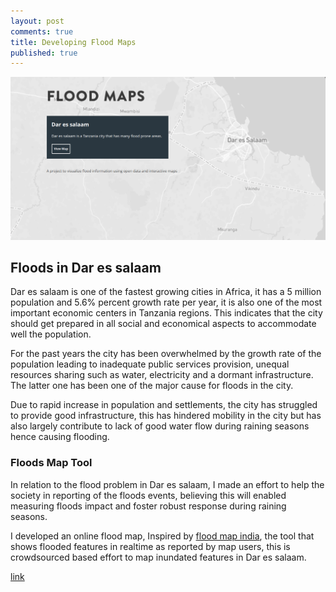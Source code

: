 ```yaml
---
layout: post
comments: true
title: Developing Flood Maps
published: true
---
```





![](https://raw.githubusercontent.com/samweli/jekyll-now/master/images/flood_map.png)

## Floods in Dar es salaam

Dar es salaam is one of the fastest growing cities in Africa, it has a 5 million population and 5.6% percent growth rate per year, it is also one of the most important economic centers in Tanzania regions. This indicates that the city should get prepared in all social and economical aspects to accommodate well the population.
	
For the past years the city has been overwhelmed by the growth rate of the population leading to inadequate public services provision, unequal resources sharing such as water, electricity and a dormant infrastructure. The latter one has been one of the major cause for floods in the city.

Due to rapid increase in population and settlements, the city has struggled to provide good infrastructure, this has hindered mobility in the city but has also largely contribute to lack of good water flow during raining seasons hence causing flooding. 


### Floods Map Tool

In relation to the flood problem in Dar es salaam, I made an effort to help the society in reporting of the floods events, believing this will enabled measuring floods impact and foster robust response during raining seasons.

I developed an online flood map, Inspired by [flood map india](https://osm-in.github.io/flood-map/), the tool
that shows flooded features in realtime as reported by map users, this is crowdsourced based effort to map inundated features in Dar es salaam.

[link](http://samweli.github.io/flood-map/)
